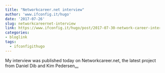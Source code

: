 ```yaml
---
title: "Networkcareer.net interview"
author: 'www.ifconfig.it/hugo'
date: '2017-07-26'
slug: networkcareernet-interview
link: https://www.ifconfig.it/hugo/post/2017-07-30-network-career-interview/
categories:
- bloglink
tags:
  - ifconfigithugo
---
```


My interview was published today on Networkcareer.net, the latest project from Daniel Dib and Kim Pedersen[... <i class="fas fa-external-link-alt"></i>](https://www.ifconfig.it/hugo/post/2017-07-30-network-career-interview/)

